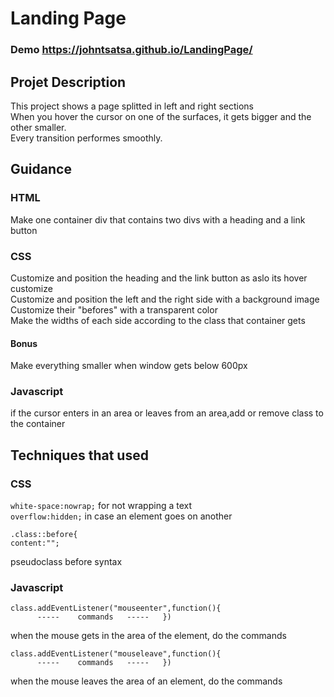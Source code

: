 # Landing Page

### Demo https://johntsatsa.github.io/LandingPage/

## Projet Description
This project shows a page splitted in left and right sections  
When you hover the cursor on one of the surfaces, it gets bigger and the other smaller.  
Every transition performes smoothly.

## Guidance
### HTML
Make one container div that contains two divs with a heading and a link button
### CSS
Customize and position the heading and the link button as aslo its hover customize  
Customize and position the left and the right side with a background image  
Customize their "befores" with a transparent color  
Make the widths of each side according to the class that container gets
#### Bonus
Make everything smaller when window gets below 600px
### Javascript
if the cursor enters in an area or leaves from an area,add or remove class to the container

## Techniques that used
### CSS
``` white-space:nowrap; ```  for not wrapping a text  
``` overflow:hidden; ```  in case an element goes on another
```
.class::before{
content:"";
```  
pseudoclass before syntax
### Javascript
```
class.addEventListener("mouseenter",function(){
	  -----    commands   -----   })
```
when the mouse gets in the area of the element, do the commands
```
class.addEventListener("mouseleave",function(){
	  -----    commands   -----   })
```  
when the mouse leaves the area of an element, do the commands
